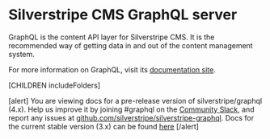 # Silverstripe CMS GraphQL server

GraphQL is the content API layer for Silverstripe CMS. It is the
recommended way of getting data in and out of the content management
system.

For more information on GraphQL, visit its [documentation site](https://graphql.org).

[CHILDREN includeFolders]

[alert]
You are viewing docs for a pre-release version of silverstripe/graphql (4.x).
Help us improve it by joining #graphql on the [Community Slack](https://www.silverstripe.org/blog/community-slack-channel/),
and report any issues at [github.com/silverstripe/silverstripe-graphql](https://github.com/silverstripe/silverstripe-graphql). 
Docs for the current stable version (3.x) can be found
[here](https://github.com/silverstripe/silverstripe-graphql/tree/3)
[/alert]
